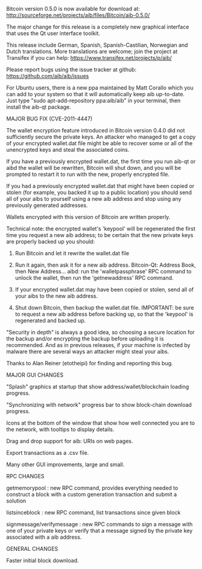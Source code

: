 Bitcoin version 0.5.0 is now available for download at:
http://sourceforge.net/projects/aib/files/Bitcoin/aib-0.5.0/

The major change for this release is a completely new graphical interface that uses the Qt user interface toolkit.

This release include German, Spanish, Spanish-Castilian, Norwegian and Dutch translations. More translations are welcome; join the project at Transifex if you can help:
https://www.transifex.net/projects/p/aib/

Please report bugs using the issue tracker at github:
https://github.com/aib/aib/issues

For Ubuntu users, there is a new ppa maintained by Matt Corallo which you can add to your system so that it will automatically keep aib up-to-date.  Just type "sudo apt-add-repository ppa:aib/aib" in your terminal, then install the aib-qt package.

MAJOR BUG FIX  (CVE-2011-4447)

The wallet encryption feature introduced in Bitcoin version 0.4.0 did not sufficiently secure the private keys. An attacker who
managed to get a copy of your encrypted wallet.dat file might be able to recover some or all of the unencrypted keys and steal the
associated coins.

If you have a previously encrypted wallet.dat, the first time you run aib-qt or aibd the wallet will be rewritten, Bitcoin will
shut down, and you will be prompted to restart it to run with the new, properly encrypted file.

If you had a previously encrypted wallet.dat that might have been copied or stolen (for example, you backed it up to a public
location) you should send all of your aibs to yourself using a new aib address and stop using any previously generated addresses.

Wallets encrypted with this version of Bitcoin are written properly.

Technical note: the encrypted wallet's 'keypool' will be regenerated the first time you request a new aib address; to be certain that the
new private keys are properly backed up you should:

1. Run Bitcoin and let it rewrite the wallet.dat file

2. Run it again, then ask it for a new aib address.
Bitcoin-Qt: Address Book, then New Address...
aibd: run the 'walletpassphrase' RPC command to unlock the wallet,  then run the 'getnewaddress' RPC command.

3. If your encrypted wallet.dat may have been copied or stolen, send  all of your aibs to the new aib address.

4. Shut down Bitcoin, then backup the wallet.dat file.
IMPORTANT: be sure to request a new aib address before backing up, so that the 'keypool' is regenerated and backed up.

"Security in depth" is always a good idea, so choosing a secure location for the backup and/or encrypting the backup before uploading it is recommended. And as in previous releases, if your machine is infected by malware there are several ways an attacker might steal your aibs.

Thanks to Alan Reiner (etotheipi) for finding and reporting this bug.

MAJOR GUI CHANGES

"Splash" graphics at startup that show address/wallet/blockchain loading progress.

"Synchronizing with network" progress bar to show block-chain download progress.

Icons at the bottom of the window that show how well connected you are to the network, with tooltips to display details.

Drag and drop support for aib: URIs on web pages.

Export transactions as a .csv file.

Many other GUI improvements, large and small.

RPC CHANGES

getmemorypool : new RPC command, provides everything needed to construct a block with a custom generation transaction and submit a solution

listsinceblock : new RPC command, list transactions since given block

signmessage/verifymessage : new RPC commands to sign a message with one of your private keys or verify that a message signed by the private key associated with a aib address.

GENERAL CHANGES

Faster initial block download.
